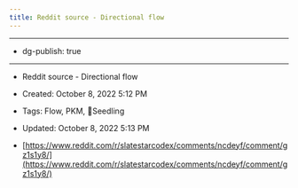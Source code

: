 ```yaml
---
title: Reddit source - Directional flow
---
```


- --

- dg-publish: true

- --

- Reddit source - Directional flow

- Created: October 8, 2022 5:12 PM

- Tags: Flow, PKM, 🌱Seedling

- Updated: October 8, 2022 5:13 PM

- [https://www.reddit.com/r/slatestarcodex/comments/ncdeyf/comment/gz1s1y8/](https://www.reddit.com/r/slatestarcodex/comments/ncdeyf/comment/gz1s1y8/)
